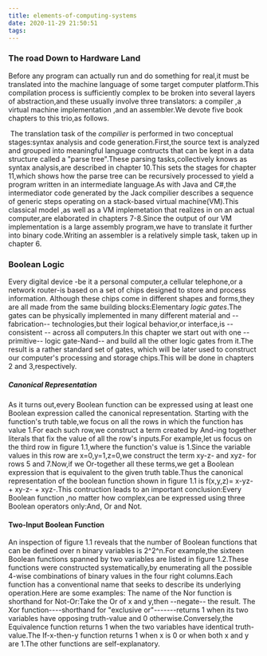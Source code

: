 ```yaml
---
title: elements-of-computing-systems
date: 2020-11-29 21:50:51
tags:
---
```


### The road Down to Hardware Land

Before any program can actually run and do something for real,it must be translated into the machine language of some target computer platform.This compilation process is sufficiently complex to be broken into several layers of abstraction,and these usually involve three translators: a compiler ,a virtual machine implementation ,and an assembler.We devote five book chapters to this trio,as follows.

​    The translation task of the *compilier* is performed in two conceptual stages:syntax analysis and code generation.First,the source text is analyzed and grouped into meaningful language contructs that can be kept in a data structure called a "parse tree".These parsing tasks,collectively knows as syntax analysis,are described in chapter 10.This sets the stages for chapter 11,which shows how the parse tree can be recursively processed to yield a program written in an intermediate language.As with Java and C#,the intermediator code generated by the Jack compilier describes a sequence of generic steps operating on a stack-based virtual machine(VM).This classical model ,as well as a VM implemetation that realizes in on an actual computer,are elaborated in chapters 7-8.Since the output of our VM implementation  is a large assembly program,we have to translate it further into binary code.Writing an assembler is a relatively simple task, taken up in chapter 6.

### Boolean Logic

Every digital device -be it a personal computer,a cellular telephone,or a network router-is based on a set of chips designed to store and process information. Although these chips come in different shapes and forms,they are all made from the same building blocks:Elementary *logic* *gates*.The gates can be physically implemented in many different material and --fabrication-- technologies,but their logical behavior,or interface,is --consistent -- across all computers.In this chapter we start out with one --primitive-- logic gate-Nand-- and build all the other logic gates from it.The result is a rather standard set of gates, which will be later used to construct our computer's processing and storage chips.This will be done in chapters 2 and 3,respectively.

##### Canonical Representation 

As it turns out,every Boolean function can be expressed using at least one Boolean expression called the canonical representation. Starting with the function's truth table,we focus on all the rows in which the function has value 1.For each such row,we construct a term created by And-ing together literals that fix the value of all the row's inputs.For example,let us focus on the third row in figure 1.1,where the function's value is 1.Since the variable values in this row are x=0,y=1,z=0,we construct the term xy-z- and xyz- for rows 5 and 7.Now,if we Or-together all these terms,we get a Boolean expression that is equivalent to the given truth table.Thus the canonical representation of the boolean function shown in figure 1.1 is f(x,y,z)= x-yz- + xy-z- + xyz-.This contruction leads to an important conclusion:Every Boolean function ,no matter how complex,can be expressed using three Boolean operators only:And, Or and Not. 



#### Two-Input Boolean Function 

An inspection of figure 1.1 reveals that the number of Boolean functions that can be defined over n binary variables is 2^2^n.For example,the sixteen Boolean functions spanned by two variables are listed in figure 1.2.These functions were constructed systematically,by enumerating all the possible 4-wise combinations of binary values in the four right columns.Each function has a conventional name that seeks to describe its underlying operation.Here are some examples: The name of the Nor function is shorthand for Not-Or:Take the Or of x and y,then --negate-- the  result. The Xor function----shorthand for "exclusive or"-------returns 1 when its two variables have opposing truth-value and 0 otherwise.Conversely,the Equivalence function returns 1 when the two variables have identical truth-value.The If-x-then-y function returns 1 when x is 0 or when both x and y are 1.The other functions are self-explanatory.
